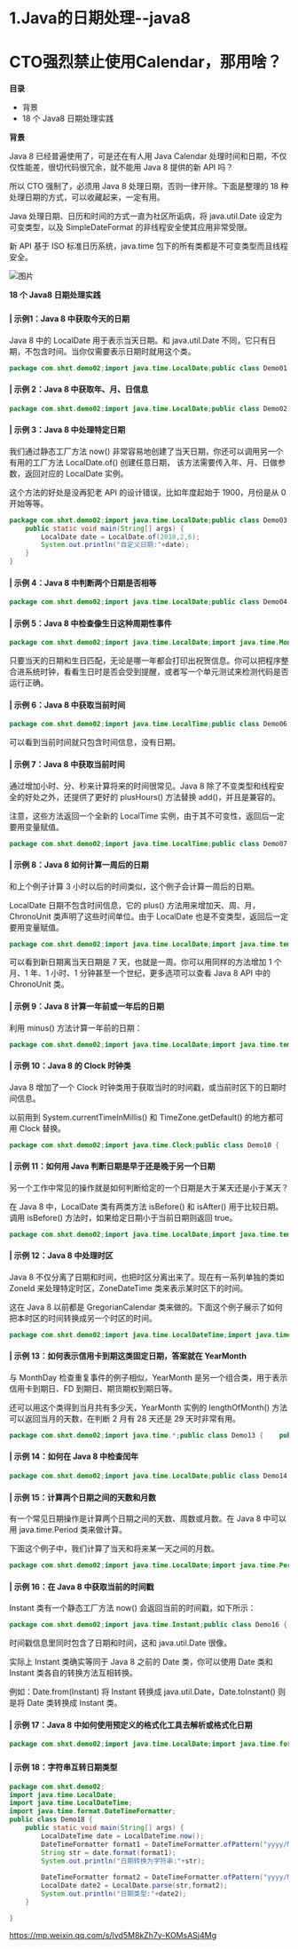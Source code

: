 # 1.Java的日期处理--java8



# CTO强烈禁止使用Calendar，那用啥？

**目录**

- 背景
- 18 个 Java8 日期处理实践



**背景**

Java 8 已经普遍使用了，可是还在有人用 Java Calendar 处理时间和日期，不仅仅性能差，很切代码很冗余，就不能用 Java 8  提供的新 API 吗？



所以 CTO 强制了，必须用 Java 8 处理日期，否则一律开除。下面是整理的 18 种处理日期的方式，可以收藏起来，一定有用。



Java 处理日期、日历和时间的方式一直为社区所诟病，将 java.util.Date 设定为可变类型，以及 SimpleDateFormat 的非线程安全使其应用非常受限。



新 API 基于 ISO 标准日历系统，java.time 包下的所有类都是不可变类型而且线程安全。

![图片](../../../.vuepress/public/images/640-1660552851143.jfif)

**18 个 Java8 日期处理实践**



###  

#### **| 示例1：Java 8 中获取今天的日期**

Java 8 中的 LocalDate 用于表示当天日期。和 java.util.Date 不同，它只有日期，不包含时间。当你仅需要表示日期时就用这个类。

```java
package com.shxt.demo02;import java.time.LocalDate;public class Demo01 {    public static void main(String[] args) {        LocalDate today = LocalDate.now();        System.out.println("今天的日期:"+today);    }}/* 运行结果:  今天的日期:2018-02-05*/
```



#### **| 示例 2：Java 8 中获取年、月、日信息**

```java
package com.shxt.demo02;import java.time.LocalDate;public class Demo02 {    public static void main(String[] args) {        LocalDate today = LocalDate.now();        int year = today.getYear();        int month = today.getMonthValue();        int day = today.getDayOfMonth();        System.out.println("year:"+year);        System.out.println("month:"+month);        System.out.println("day:"+day);    }}
```



#### **| 示例 3：Java 8 中处理特定日期**

我们通过静态工厂方法 now() 非常容易地创建了当天日期，你还可以调用另一个有用的工厂方法 LocalDate.of() 创建任意日期， 该方法需要传入年、月、日做参数，返回对应的 LocalDate 实例。



这个方法的好处是没再犯老 API 的设计错误，比如年度起始于 1900，月份是从 0 开始等等。

```java
package com.shxt.demo02;import java.time.LocalDate;public class Demo03 {    
    public static void main(String[] args) {        
        LocalDate date = LocalDate.of(2018,2,6);        
        System.out.println("自定义日期:"+date);   
    }
}
```



#### **| 示例 4：Java 8 中判断两个日期是否相等**

```java
package com.shxt.demo02;import java.time.LocalDate;public class Demo04 {    public static void main(String[] args) {        LocalDate date1 = LocalDate.now();        LocalDate date2 = LocalDate.of(2018,2,5);        if(date1.equals(date2)){            System.out.println("时间相等");        }else{            System.out.println("时间不等");        }    }}
```



#### **| 示例 5：Java 8 中检查像生日这种周期性事件**

```java
package com.shxt.demo02;import java.time.LocalDate;import java.time.MonthDay;public class Demo05 {    public static void main(String[] args) {        LocalDate date1 = LocalDate.now();        LocalDate date2 = LocalDate.of(2018,2,6);        MonthDay birthday = MonthDay.of(date2.getMonth(),date2.getDayOfMonth());        MonthDay currentMonthDay = MonthDay.from(date1);        if(currentMonthDay.equals(birthday)){            System.out.println("是你的生日");        }else{            System.out.println("你的生日还没有到");        }    }}
```



只要当天的日期和生日匹配，无论是哪一年都会打印出祝贺信息。你可以把程序整合进系统时钟，看看生日时是否会受到提醒，或者写一个单元测试来检测代码是否运行正确。



#### **| 示例 6：Java 8 中获取当前时间**

```java
package com.shxt.demo02;import java.time.LocalTime;public class Demo06 {    public static void main(String[] args) {        LocalTime time = LocalTime.now();        System.out.println("获取当前的时间,不含有日期:"+time);    }}
```



可以看到当前时间就只包含时间信息，没有日期。



#### **| 示例 7：Java 8 中获取当前时间**

通过增加小时、分、秒来计算将来的时间很常见。Java 8 除了不变类型和线程安全的好处之外，还提供了更好的 plusHours() 方法替换 add()，并且是兼容的。



注意，这些方法返回一个全新的 LocalTime 实例，由于其不可变性，返回后一定要用变量赋值。

```java
package com.shxt.demo02;import java.time.LocalTime;public class Demo07 {    public static void main(String[] args) {        LocalTime time = LocalTime.now();        LocalTime newTime = time.plusHours(3);        System.out.println("三个小时后的时间为:"+newTime);    }}
```



#### **| 示例 8：Java 8 如何计算一周后的日期**

和上个例子计算 3 小时以后的时间类似，这个例子会计算一周后的日期。



LocalDate 日期不包含时间信息，它的 plus() 方法用来增加天、周、月，ChronoUnit 类声明了这些时间单位。由于 LocalDate 也是不变类型，返回后一定要用变量赋值。

```java
package com.shxt.demo02;import java.time.LocalDate;import java.time.temporal.ChronoUnit;public class Demo08 {    public static void main(String[] args) {        LocalDate today = LocalDate.now();        System.out.println("今天的日期为:"+today);        LocalDate nextWeek = today.plus(1, ChronoUnit.WEEKS);        System.out.println("一周后的日期为:"+nextWeek);    }}
```



可以看到新日期离当天日期是 7 天，也就是一周。你可以用同样的方法增加 1 个月、1 年、1 小时、1 分钟甚至一个世纪，更多选项可以查看 Java 8 API 中的 ChronoUnit 类。



#### **| 示例 9：Java 8 计算一年前或一年后的日期**

利用 minus() 方法计算一年前的日期：

```java
package com.shxt.demo02;import java.time.LocalDate;import java.time.temporal.ChronoUnit;public class Demo09 {    public static void main(String[] args) {        LocalDate today = LocalDate.now();        LocalDate previousYear = today.minus(1, ChronoUnit.YEARS);        System.out.println("一年前的日期 : " + previousYear);        LocalDate nextYear = today.plus(1, ChronoUnit.YEARS);        System.out.println("一年后的日期:"+nextYear);    }}
```



#### **| 示例 10：Java 8 的 Clock 时钟类**

Java 8 增加了一个 Clock 时钟类用于获取当时的时间戳，或当前时区下的日期时间信息。



以前用到 System.currentTimeInMillis() 和 TimeZone.getDefault() 的地方都可用 Clock 替换。

```java
package com.shxt.demo02;import java.time.Clock;public class Demo10 {    public static void main(String[] args) {        // Returns the current time based on your system clock and set to UTC.        Clock clock = Clock.systemUTC();        System.out.println("Clock : " + clock.millis());        // Returns time based on system clock zone        Clock defaultClock = Clock.systemDefaultZone();        System.out.println("Clock : " + defaultClock.millis());    }}
```



#### **| 示例 11：如何用 Java 判断日期是早于还是晚于另一个日期**

另一个工作中常见的操作就是如何判断给定的一个日期是大于某天还是小于某天？



在 Java 8 中，LocalDate 类有两类方法 isBefore() 和 isAfter() 用于比较日期。调用 isBefore() 方法时，如果给定日期小于当前日期则返回 true。

```java
package com.shxt.demo02;import java.time.LocalDate;import java.time.temporal.ChronoUnit;public class Demo11 {    public static void main(String[] args) {        LocalDate today = LocalDate.now();        LocalDate tomorrow = LocalDate.of(2018,2,6);        if(tomorrow.isAfter(today)){            System.out.println("之后的日期:"+tomorrow);        }        LocalDate yesterday = today.minus(1, ChronoUnit.DAYS);        if(yesterday.isBefore(today)){            System.out.println("之前的日期:"+yesterday);        }    }}
```



#### **| 示例 12：Java 8 中处理时区**

Java 8 不仅分离了日期和时间，也把时区分离出来了。现在有一系列单独的类如 ZoneId 来处理特定时区，ZoneDateTime 类来表示某时区下的时间。



这在 Java 8 以前都是 GregorianCalendar 类来做的。下面这个例子展示了如何把本时区的时间转换成另一个时区的时间。

```java
package com.shxt.demo02;import java.time.LocalDateTime;import java.time.ZoneId;import java.time.ZonedDateTime;public class Demo12 {    public static void main(String[] args) {        // Date and time with timezone in Java 8        ZoneId america = ZoneId.of("America/New_York");        LocalDateTime localtDateAndTime = LocalDateTime.now();        ZonedDateTime dateAndTimeInNewYork  = ZonedDateTime.of(localtDateAndTime, america );        System.out.println("Current date and time in a particular timezone : " + dateAndTimeInNewYork);    }}
```



#### **| 示例 13：如何表示信用卡到期这类固定日期，答案就在 YearMonth**

与 MonthDay 检查重复事件的例子相似，YearMonth 是另一个组合类，用于表示信用卡到期日、FD 到期日、期货期权到期日等。



还可以用这个类得到当月共有多少天，YearMonth 实例的 lengthOfMonth() 方法可以返回当月的天数，在判断 2 月有 28 天还是 29 天时非常有用。

```java
package com.shxt.demo02;import java.time.*;public class Demo13 {    public static void main(String[] args) {        YearMonth currentYearMonth = YearMonth.now();        System.out.printf("Days in month year %s: %d%n", currentYearMonth, currentYearMonth.lengthOfMonth());        YearMonth creditCardExpiry = YearMonth.of(2019, Month.FEBRUARY);        System.out.printf("Your credit card expires on %s %n", creditCardExpiry);    }}
```



#### **| 示例 14：如何在 Java 8 中检查闰年**

```java
package com.shxt.demo02;import java.time.LocalDate;public class Demo14 {    public static void main(String[] args) {        LocalDate today = LocalDate.now();        if(today.isLeapYear()){            System.out.println("This year is Leap year");        }else {            System.out.println("2018 is not a Leap year");        }    }}
```



#### **| 示例 15：计算两个日期之间的天数和月数**

有一个常见日期操作是计算两个日期之间的天数、周数或月数。在 Java 8 中可以用 java.time.Period 类来做计算。



下面这个例子中，我们计算了当天和将来某一天之间的月数。

```java
package com.shxt.demo02;import java.time.LocalDate;import java.time.Period;public class Demo15 {    public static void main(String[] args) {        LocalDate today = LocalDate.now();        LocalDate java8Release = LocalDate.of(2018, 12, 14);        Period periodToNextJavaRelease = Period.between(today, java8Release);        System.out.println("Months left between today and Java 8 release : "                + periodToNextJavaRelease.getMonths() );    }}
```



#### **| 示例 16：在 Java 8 中获取当前的时间戳**

Instant 类有一个静态工厂方法 now() 会返回当前的时间戳，如下所示：

```java
package com.shxt.demo02;import java.time.Instant;public class Demo16 {    public static void main(String[] args) {        Instant timestamp = Instant.now();        System.out.println("What is value of this instant " + timestamp.toEpochMilli());    }}
```



时间戳信息里同时包含了日期和时间，这和 java.util.Date 很像。



实际上 Instant 类确实等同于 Java 8 之前的 Date 类，你可以使用 Date 类和 Instant 类各自的转换方法互相转换。



例如：Date.from(Instant) 将 Instant 转换成 java.util.Date，Date.toInstant() 则是将 Date 类转换成 Instant 类。



#### **| 示例 17：Java 8 中如何使用预定义的格式化工具去解析或格式化日期**

```java
package com.shxt.demo02;import java.time.LocalDate;import java.time.format.DateTimeFormatter;public class Demo17 {    public static void main(String[] args) {        String dayAfterTommorrow = "20180205";        LocalDate formatted = LocalDate.parse(dayAfterTommorrow,                DateTimeFormatter.BASIC_ISO_DATE);        System.out.println(dayAfterTommorrow+"  格式化后的日期为:  "+formatted);    }}
```

###  

#### **| 示例 18：字符串互转日期类型**

```java
package com.shxt.demo02;
import java.time.LocalDate;
import java.time.LocalDateTime;
import java.time.format.DateTimeFormatter;
public class Demo18 {    
    public static void main(String[] args) {
        LocalDateTime date = LocalDateTime.now();
        DateTimeFormatter format1 = DateTimeFormatter.ofPattern("yyyy/MM/dd HH:mm:ss");              //日期转字符串
        String str = date.format(format1);
        System.out.println("日期转换为字符串:"+str);
        
        DateTimeFormatter format2 = DateTimeFormatter.ofPattern("yyyy/MM/dd HH:mm:ss");              //字符串转日期 
        LocalDate date2 = LocalDate.parse(str,format2);
        System.out.println("日期类型:"+date2);    
    }

}
```







https://mp.weixin.qq.com/s/lvd5M8kZh7y-KOMsASj4Mg
















